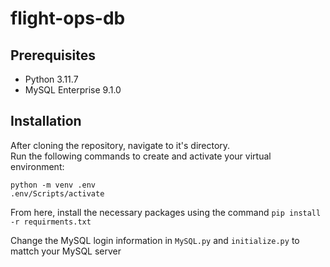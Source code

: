 # flight-ops-db

## Prerequisites
- Python 3.11.7
- MySQL Enterprise 9.1.0

## Installation
After cloning the repository, navigate to it's directory.  
Run the following commands to create and activate your virtual environment:  
```
python -m venv .env
.env/Scripts/activate  
```

From here, install the necessary packages using the command `pip install -r requirments.txt`

Change the MySQL login information in `MySQL.py` and `initialize.py` to mattch your MySQL server
